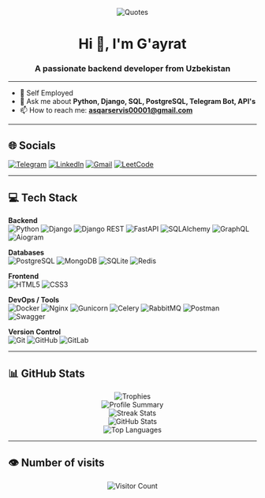 <p align="center">
  <img src="https://quotes-github-readme.vercel.app/api?type=horizontal&theme=radical&layout=compact" alt="Quotes">
</p>

<h1 align="center">Hi 👋, I'm G'ayrat</h1>
<h3 align="center">A passionate backend developer from Uzbekistan</h3>

---

- 🔭 Self Employed  
- 💬 Ask me about **Python, Django, SQL, PostgreSQL, Telegram Bot, API's**  
- 📫 How to reach me: [**asqarservis00001@gmail.com**](mailto:asqarservis00001@gmail.com)

---

## 🌐 Socials

[![Telegram](https://img.shields.io/badge/Telegram-%231DA1F2.svg?logo=telegram&logoColor=white)](https://t.me/DevOpsPy1)
[![LinkedIn](https://img.shields.io/badge/LinkedIn-%230077B5.svg?logo=linkedin&logoColor=white)](https://www.linkedin.com/in/xojaxonov-g-ayrat-0302a7335/)
[![Gmail](https://img.shields.io/badge/Gmail-D14836?logo=gmail&logoColor=white)](mailto:asqarservis00001@gmail.com)
[![LeetCode](https://img.shields.io/badge/LeetCode-%23FFA116.svg?logo=leetcode&logoColor=white)](https://leetcode.com/u/Xojaxonov_vv/)

---

## 💻 Tech Stack

**Backend**  
![Python](https://img.shields.io/badge/Python-3670A0?style=flat&logo=python&logoColor=ffdd54)
![Django](https://img.shields.io/badge/Django-092E20?style=flat&logo=django&logoColor=white)
![Django REST](https://img.shields.io/badge/Django%20REST-ff1709?style=flat&logo=django&logoColor=white)
![FastAPI](https://img.shields.io/badge/FastAPI-005571?style=flat&logo=fastapi)
![SQLAlchemy](https://img.shields.io/badge/SQLAlchemy-E95420?style=flat&logo=SQLAlchemy)
![GraphQL](https://img.shields.io/badge/GraphQL-E10098?style=flat&logo=graphql&logoColor=white)
![Aiogram](https://img.shields.io/badge/Aiogram-v3.x-blue?style=flat&logo=telegram&logoColor=white)

**Databases**  
![PostgreSQL](https://img.shields.io/badge/PostgreSQL-336791?style=flat&logo=postgresql&logoColor=white)
![MongoDB](https://img.shields.io/badge/MongoDB-47A248?style=flat&logo=mongodb&logoColor=white)
![SQLite](https://img.shields.io/badge/SQLite-003B57?style=flat&logo=sqlite&logoColor=white)
![Redis](https://img.shields.io/badge/Redis-DC382D?style=flat&logo=redis&logoColor=white)

**Frontend**  
![HTML5](https://img.shields.io/badge/HTML5-E34F26?style=flat&logo=html5&logoColor=white)
![CSS3](https://img.shields.io/badge/CSS3-1572B6?style=flat&logo=css3&logoColor=white)

**DevOps / Tools**  
![Docker](https://img.shields.io/badge/Docker-2496ED?style=flat&logo=docker&logoColor=white)
![Nginx](https://img.shields.io/badge/Nginx-009639?style=flat&logo=nginx&logoColor=white)
![Gunicorn](https://img.shields.io/badge/Gunicorn-298729?style=flat&logo=gunicorn&logoColor=white)
![Celery](https://img.shields.io/badge/Celery-37814A?style=flat&logo=celery&logoColor=white)
![RabbitMQ](https://img.shields.io/badge/RabbitMQ-FF6600?style=flat&logo=rabbitmq&logoColor=white)
![Postman](https://img.shields.io/badge/Postman-FF6C37?style=flat&logo=postman&logoColor=white)
![Swagger](https://img.shields.io/badge/Swagger-85EA2D?style=flat&logo=swagger&logoColor=black)

**Version Control**  
![Git](https://img.shields.io/badge/Git-F05032?style=flat&logo=git&logoColor=white)
![GitHub](https://img.shields.io/badge/GitHub-181717?style=flat&logo=github&logoColor=white)
![GitLab](https://img.shields.io/badge/GitLab%20CI/CD-181717?style=flat&logo=gitlab&logoColor=white)

---

## 📊 GitHub Stats

<p align="center">
  <img src="https://github-profile-trophy.vercel.app/?username=XojaxonovPY&theme=radical" alt="Trophies">
  <br/>
  <img src="https://github-profile-summary-cards.vercel.app/api/cards/profile-details?username=XojaxonovPY&theme=tokyonight" alt="Profile Summary">
  <br/>
  <img src="https://github-readme-streak-stats.herokuapp.com/?usename=XojaxonovPY&theme=tokyonight&hide_border=true" alt="Streak Stats">
  <br/>
  <img src="https://github-readme-streak-stats.herokuapp.com/?usename=XojaxonovPY&theme=tokyonight&hide_border=true" alt="GitHub Stats">
  <br/>
  <img src="https://github-readme-stats.vercel.app/api/top-langs/?username=XojaxonovPY&theme=tokyonight&hide_border=true&layout=compact" alt="Top Languages">
</p>

---

## 👁️ Number of visits
<p align="center">
   <img src="https://profile-counter.glitch.me/XojaxonovPY/count.svg" alt="Visitor Count"/>
</p>
